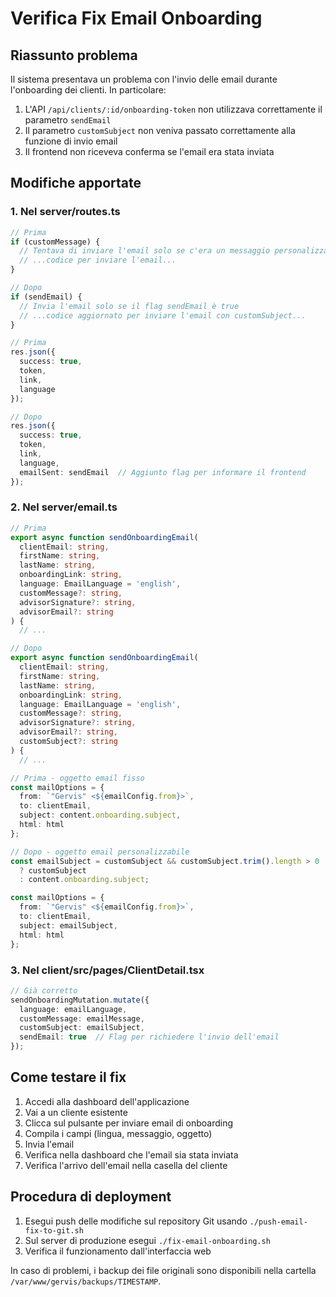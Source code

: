 # Verifica Fix Email Onboarding

## Riassunto problema

Il sistema presentava un problema con l'invio delle email durante l'onboarding dei clienti. In particolare:

1. L'API `/api/clients/:id/onboarding-token` non utilizzava correttamente il parametro `sendEmail`
2. Il parametro `customSubject` non veniva passato correttamente alla funzione di invio email
3. Il frontend non riceveva conferma se l'email era stata inviata

## Modifiche apportate

### 1. Nel server/routes.ts

```typescript
// Prima
if (customMessage) {
  // Tentava di inviare l'email solo se c'era un messaggio personalizzato
  // ...codice per inviare l'email...
}

// Dopo
if (sendEmail) {
  // Invia l'email solo se il flag sendEmail è true
  // ...codice aggiornato per inviare l'email con customSubject...
}

// Prima
res.json({ 
  success: true, 
  token,
  link,
  language
});

// Dopo
res.json({ 
  success: true, 
  token,
  link,
  language,
  emailSent: sendEmail  // Aggiunto flag per informare il frontend
});
```

### 2. Nel server/email.ts

```typescript
// Prima
export async function sendOnboardingEmail(
  clientEmail: string,
  firstName: string,
  lastName: string,
  onboardingLink: string,
  language: EmailLanguage = 'english',
  customMessage?: string,
  advisorSignature?: string,
  advisorEmail?: string
) {
  // ...

// Dopo
export async function sendOnboardingEmail(
  clientEmail: string,
  firstName: string,
  lastName: string,
  onboardingLink: string,
  language: EmailLanguage = 'english',
  customMessage?: string,
  advisorSignature?: string,
  advisorEmail?: string,
  customSubject?: string
) {
  // ...

// Prima - oggetto email fisso
const mailOptions = {
  from: `"Gervis" <${emailConfig.from}>`,
  to: clientEmail,
  subject: content.onboarding.subject,
  html: html
};

// Dopo - oggetto email personalizzabile
const emailSubject = customSubject && customSubject.trim().length > 0 
  ? customSubject 
  : content.onboarding.subject;

const mailOptions = {
  from: `"Gervis" <${emailConfig.from}>`,
  to: clientEmail,
  subject: emailSubject,
  html: html
};
```

### 3. Nel client/src/pages/ClientDetail.tsx

```typescript
// Già corretto
sendOnboardingMutation.mutate({
  language: emailLanguage,
  customMessage: emailMessage,
  customSubject: emailSubject,
  sendEmail: true  // Flag per richiedere l'invio dell'email
});
```

## Come testare il fix

1. Accedi alla dashboard dell'applicazione
2. Vai a un cliente esistente
3. Clicca sul pulsante per inviare email di onboarding
4. Compila i campi (lingua, messaggio, oggetto)
5. Invia l'email
6. Verifica nella dashboard che l'email sia stata inviata
7. Verifica l'arrivo dell'email nella casella del cliente

## Procedura di deployment

1. Esegui push delle modifiche sul repository Git usando `./push-email-fix-to-git.sh`
2. Sul server di produzione esegui `./fix-email-onboarding.sh`
3. Verifica il funzionamento dall'interfaccia web

In caso di problemi, i backup dei file originali sono disponibili nella cartella `/var/www/gervis/backups/TIMESTAMP`.